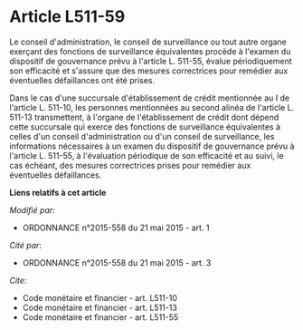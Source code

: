 # Article L511-59

Le conseil d'administration, le conseil de surveillance ou tout autre organe exerçant des fonctions de surveillance
équivalentes procède à l'examen du dispositif de gouvernance prévu à l'article L. 511-55, évalue périodiquement son
efficacité et s'assure que des mesures correctrices pour remédier aux éventuelles défaillances ont été prises. 

Dans le cas d'une succursale d'établissement de crédit mentionnée au I de l'article L. 511-10, les personnes mentionnées au
second alinéa de l'article L. 511-13 transmettent, à l'organe de l'établissement de crédit dont dépend cette succursale qui
exerce des fonctions de surveillance équivalentes à celles d'un conseil d'administration ou d'un conseil de surveillance, les
informations nécessaires à un examen du dispositif de gouvernance prévu à l'article L. 511-55, à l'évaluation périodique de
son efficacité et au suivi, le cas échéant, des mesures correctrices prises pour remédier aux éventuelles défaillances.

**Liens relatifs à cet article**

_Modifié par_:

  - ORDONNANCE n°2015-558 du 21 mai 2015 - art. 1

_Cité par_:

  - ORDONNANCE n°2015-558 du 21 mai 2015 - art. 3

_Cite_:

  - Code monétaire et financier - art. L511-10
  - Code monétaire et financier - art. L511-13
  - Code monétaire et financier - art. L511-55

